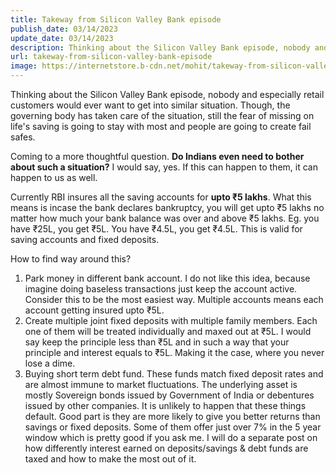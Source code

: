 ```yaml
---
title: Takeway from Silicon Valley Bank episode
publish_date: 03/14/2023
update_date: 03/14/2023
description: Thinking about the Silicon Valley Bank episode, nobody and especially retail customers would ever want to get into similar situation.
url: takeway-from-silicon-valley-bank-episode
image: https://internetstore.b-cdn.net/mohit/takeway-from-silicon-valley-bank-episode.png
---
```

Thinking about the Silicon Valley Bank episode, nobody and especially retail customers would ever want to get into similar situation. Though, the governing body has taken care of the situation, still the fear of missing on life's saving is going to stay with most and people are going to create fail safes.

Coming to a more thoughtful question. **Do Indians even need to bother about such a situation?** I would say, yes. If this can happen to them, it can happen to us as well.

Currently RBI insures all the saving accounts for **upto ₹5 lakhs**. What this means is incase the bank declares bankruptcy, you will get upto ₹5 lakhs no matter how much your bank balance was over and above ₹5 lakhs. Eg. you have ₹25L, you get ₹5L. You have ₹4.5L, you get ₹4.5L. This is valid for saving accounts and fixed deposits.

How to find way around this?

1. Park money in different bank account. I do not like this idea, because imagine doing baseless transactions just keep the account active. Consider this to be the most easiest way. Multiple accounts means each account getting insured upto ₹5L.
2. Create multiple joint fixed deposits with multiple family members. Each one of them will be treated individually and maxed out at ₹5L. I would say keep the principle less than ₹5L and in such a way that your principle and interest equals to ₹5L. Making it the case, where you never lose a dime. 
3. Buying short term debt fund. These funds match fixed deposit rates and are almost immune to market fluctuations. The underlying asset is mostly Sovereign bonds issued by Government of India or debentures issued by other companies. It is unlikely to happen that these things default. Good part is they are more likely to give you better returns than savings or fixed deposits. Some of them offer just over 7% in the 5 year window which is pretty good if you ask me. I will do a separate post on how differently interest earned on deposits/savings & debt funds are taxed and how to make the most out of it.